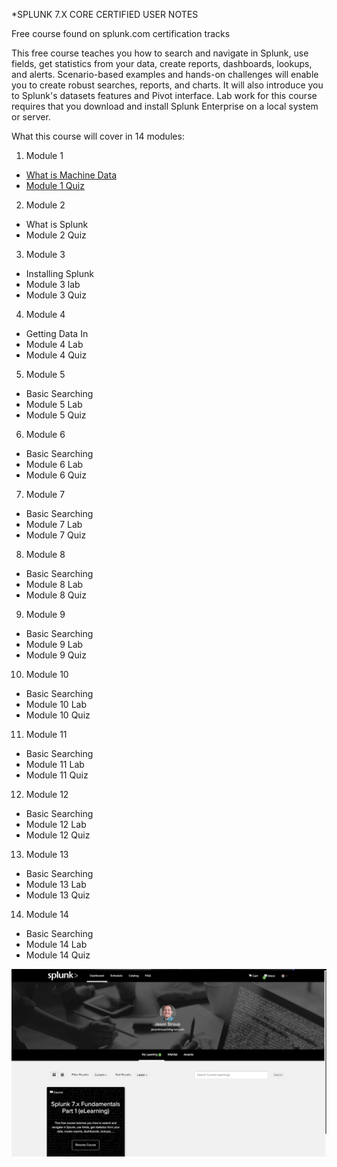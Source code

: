 \*SPLUNK 7.X CORE CERTIFIED USER NOTES

Free course found on splunk.com certification tracks

This free course teaches you how to search and navigate in Splunk, use fields, get statistics from your data, create reports, dashboards, lookups, and alerts. Scenario-based examples and hands-on challenges will enable you to create robust searches, reports, and charts. It will also introduce you to Splunk's datasets features and Pivot interface. Lab work for this course requires that you download and install Splunk Enterprise on a local system or server.

What this course will cover in 14 modules:

1. Module 1

- [What is Machine Data](https://github.com/stroupjason/splunk-user-certification-7.x-notes/tree/master/Module%201)
- [Module 1 Quiz](https://raw.githubusercontent.com/stroupjason/splunk-user-certification-7.x-notes/master/Module%201/img/splunk-module-1-quiz-Screen%20Shot%202020-06-24%20at%2010.18.32%20PM.png)

2. Module 2

- What is Splunk
- Module 2 Quiz

3. Module 3

- Installing Splunk
- Module 3 lab
- Module 3 Quiz

4. Module 4

- Getting Data In
- Module 4 Lab
- Module 4 Quiz

5. Module 5

- Basic Searching
- Module 5 Lab
- Module 5 Quiz

6. Module 6

- Basic Searching
- Module 6 Lab
- Module 6 Quiz

7. Module 7

- Basic Searching
- Module 7 Lab
- Module 7 Quiz

8. Module 8

- Basic Searching
- Module 8 Lab
- Module 8 Quiz

9. Module 9

- Basic Searching
- Module 9 Lab
- Module 9 Quiz

10. Module 10

- Basic Searching
- Module 10 Lab
- Module 10 Quiz

11. Module 11

- Basic Searching
- Module 11 Lab
- Module 11 Quiz

12. Module 12

- Basic Searching
- Module 12 Lab
- Module 12 Quiz

13. Module 13

- Basic Searching
- Module 13 Lab
- Module 13 Quiz

14. Module 14

- Basic Searching
- Module 14 Lab
- Module 14 Quiz

![quiz 1 screen shot results](https://raw.githubusercontent.com/stroupjason/splunk-user-certification-7.x-notes/master/img/splunk-course-overview-Screen%20Shot.png)
